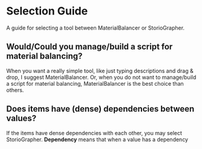 Selection Guide
====

A guide for selecting a tool between MaterialBalancer or StorioGrapher.

## Would/Could you manage/build a script for material balancing?

When you want a really simple tool, like just typing descriptions and drag & drop, I suggest MaterialBalancer.
Or, when you do not want to manage/build a script for material balancing, MaterialBalancer is the best choice than others.

## Does items have (dense) dependencies between values?

If the items have dense dependencies with each other, you may select StorioGrapher.
**Dependency** means that when a value has a dependency

